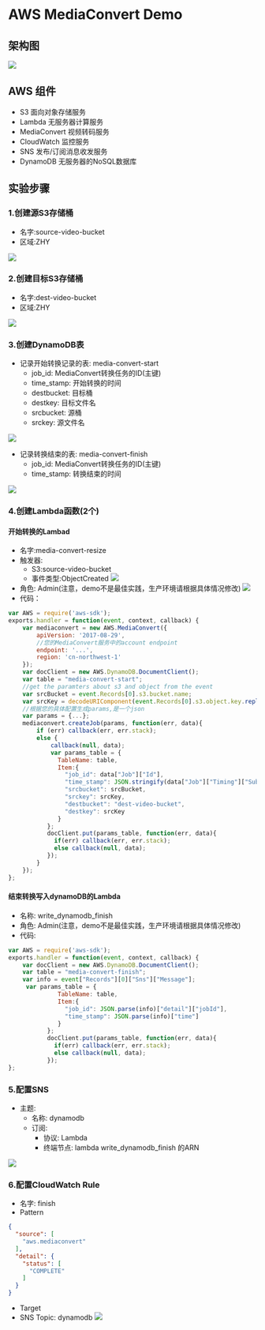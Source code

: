 # AWS MediaConvert Demo
## 架构图
![](https://image-resources-aws.s3.amazonaws.com/54129C4CB8D01CBA5BDE94414122566B.png)

## AWS 组件
* S3 面向对象存储服务
* Lambda 无服务器计算服务
* MediaConvert 视频转码服务
* CloudWatch 监控服务
* SNS 发布/订阅消息收发服务
* DynamoDB 无服务器的NoSQL数据库

## 实验步骤
### 1.创建源S3存储桶
* 名字:source-video-bucket
* 区域:ZHY

![](https://image-resources-aws.s3.amazonaws.com/Screen+Shot+2019-06-26+at+9.59.58+PM.png)

### 2.创建目标S3存储桶
* 名字:dest-video-bucket
* 区域:ZHY

![](https://image-resources-aws.s3.amazonaws.com/Screen+Shot+2019-06-26+at+10.04.03+PM.png)

### 3.创建DynamoDB表
* 记录开始转换记录的表: media-convert-start
    * job_id: MediaConvert转换任务的ID(主键)
    * time_stamp: 开始转换的时间
    * destbucket: 目标桶
    * destkey: 目标文件名
    * srcbucket: 源桶
    * srckey: 源文件名

![](https://image-resources-aws.s3.amazonaws.com/Screen+Shot+2019-06-26+at+10.28.55+PM.png)
* 记录转换结束的表: media-convert-finish
    * job_id: MediaConvert转换任务的ID(主键)
    * time_stamp: 转换结束的时间

![](https://image-resources-aws.s3.amazonaws.com/Screen+Shot+2019-06-26+at+10.28.55+PM.png)

### 4.创建Lambda函数(2个)
#### 开始转换的Lambad
* 名字:media-convert-resize
* 触发器:
    * S3:source-video-bucket
    * 事件类型:ObjectCreated
![](https://image-resources-aws.s3.amazonaws.com/Screen+Shot+2019-06-26+at+10.07.36+PM.png)
* 角色: Admin(注意，demo不是最佳实践，生产环境请根据具体情况修改)
![](https://image-resources-aws.s3.amazonaws.com/Screen+Shot+2019-06-26+at+10.14.23+PM.png)
* 代码：
```javascript
var AWS = require('aws-sdk');
exports.handler = function(event, context, callback) {
    var mediaconvert = new AWS.MediaConvert({
        apiVersion: '2017-08-29',
        //您的MediaConvert服务中的account endpoint
        endpoint: '...',
        region: 'cn-northwest-1'
    });
    var docClient = new AWS.DynamoDB.DocumentClient();
    var table = "media-convert-start";
    //get the paramters about s3 and object from the event
    var srcBucket = event.Records[0].s3.bucket.name;
    var srcKey = decodeURIComponent(event.Records[0].s3.object.key.replace(/\+/g, " "));
    //根据您的具体配置生成params,是一个json
    var params = {...};
    mediaconvert.createJob(params, function(err, data){
        if (err) callback(err, err.stack);
        else {
            callback(null, data);
            var params_table = {
              TableName: table,
              Item:{
                "job_id": data["Job"]["Id"],
                "time_stamp": JSON.stringify(data["Job"]["Timing"]["SubmitTime"]),
                "srcbucket": srcBucket,
                "srckey": srcKey,
                "destbucket": "dest-video-bucket",
                "destkey": srcKey
              }
           };
           docClient.put(params_table, function(err, data){
             if(err) callback(err, err.stack);
             else callback(null, data);
           });
        }
    });  
};
```
#### 结束转换写入dynamoDB的Lambda
* 名称: write_dynamodb_finish
* 角色: Admin(注意，demo不是最佳实践，生产环境请根据具体情况修改)
* 代码:
```javascript
var AWS = require('aws-sdk');
exports.handler = function(event, context, callback) {
    var docClient = new AWS.DynamoDB.DocumentClient();
    var table = "media-convert-finish";
    var info = event["Records"][0]["Sns"]["Message"];
     var params_table = {
              TableName: table,
              Item:{
                "job_id": JSON.parse(info)["detail"]["jobId"],
                "time_stamp": JSON.parse(info)["time"]
              }
           };
           docClient.put(params_table, function(err, data){
             if(err) callback(err, err.stack);
             else callback(null, data);
           });
};
```

### 5.配置SNS
* 主题: 
    * 名称: dynamodb
    * 订阅: 
        * 协议: Lambda
        * 终端节点: lambda write_dynamodb_finish 的ARN

![](https://image-resources-aws.s3.amazonaws.com/Screen+Shot+2019-06-26+at+10.51.17+PM-1.png)

### 6.配置CloudWatch Rule
* 名字: finish
* Pattern
```json
{
  "source": [
    "aws.mediaconvert"
  ],
  "detail": {
    "status": [
      "COMPLETE"
    ]
  }
}
```
* Target
* SNS Topic: dynamodb
![](https://image-resources-aws.s3.amazonaws.com/Screen+Shot+2019-06-26+at+10.59.44+PM-1.png)